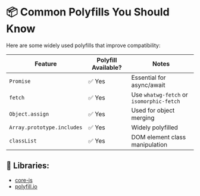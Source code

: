 # 📦 Common Polyfills You Should Know

Here are some widely used polyfills that improve compatibility:

| Feature                | Polyfill Available? | Notes                                 |
|------------------------|---------------------|----------------------------------------|
| `Promise`              | ✅ Yes              | Essential for async/await              |
| `fetch`                | ✅ Yes              | Use `whatwg-fetch` or `isomorphic-fetch` |
| `Object.assign`        | ✅ Yes              | Used for object merging                |
| `Array.prototype.includes` | ✅ Yes        | Widely polyfilled                      |
| `classList`            | ✅ Yes              | DOM element class manipulation         |

## 🔗 Libraries:
- [core-js](https://github.com/zloirock/core-js)
- [polyfill.io](https://polyfill.io)